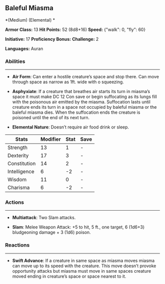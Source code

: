 ## Baleful Miasma
*(Medium) (Elemental) *

**Armor Class:** 13
**Hit Points:** 52 (8d8+16)
**Speed:** {"walk": 0, "fly": 60}

**Initiative:** 17
**Proficiency Bonus:**
**Challenge:** 2

**Languages:** Auran

### Abilities
 --- 
- **Air Form**: Can enter a hostile creature’s space and stop there. Can move through space as narrow as 1ft. wide with o squeezing.

- **Asphyxiate**: If a creature that breathes air starts its turn in miasma’s space it must make DC 12 Con save or begin suffocating as its lungs fill with the poisonous air emitted by the miasma. Suffocation lasts until creature ends its turn in a space not occupied by baleful miasma or the baleful miasma dies. When the suffocation ends the creature is poisoned until the end of its next turn.

- **Elemental Nature**: Doesn’t require air food drink or sleep.



| Stats | Modifier | Stat | Save
| ---- | ---- | ---- | ---- |
| Strength | 13 | 1 | - |
| Dexterity | 17 | 3 | - |
| Constitution | 14 | 2 | - |
| Intelligence | 6 | -2 | - |
| Wisdom | 11 | 0 | - |
| Charisma | 6 | -2 | - |

### Actions
 --- 
- **Multiattack**: Two Slam attacks.

- **Slam**: Melee Weapon Attack: +5 to hit, 5 ft., one target, 6 (1d6+3) bludgeoning damage + 3 (1d6) poison.

### Reactions
 --- 
- **Swift Advance**: If a creature in same space as miasma moves miasma can move up to its speed with the creature. This move doesn’t provoke opportunity attacks but miasma must move in same spaces creature moved ending in creature’s space or space nearest to it.

